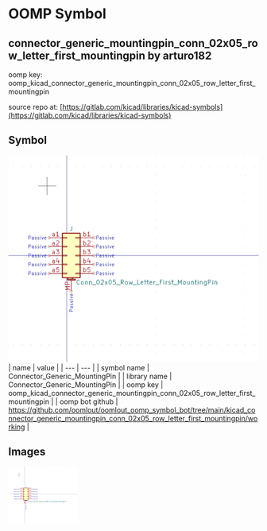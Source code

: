 # OOMP Symbol  
## connector_generic_mountingpin_conn_02x05_row_letter_first_mountingpin  by arturo182  
  
oomp key: oomp_kicad_connector_generic_mountingpin_conn_02x05_row_letter_first_mountingpin  
  
source repo at: [https://gitlab.com/kicad/libraries/kicad-symbols](https://gitlab.com/kicad/libraries/kicad-symbols)  
## Symbol  
  
[![working.png](working_600.png)](working.png)  
| name | value | 
| --- | --- | 
| symbol name | Connector_Generic_MountingPin | 
| library name | Connector_Generic_MountingPin | 
| oomp key | oomp_kicad_connector_generic_mountingpin_conn_02x05_row_letter_first_mountingpin | 
| oomp bot github | https://github.com/oomlout/oomlout_oomp_symbol_bot/tree/main/kicad_connector_generic_mountingpin_conn_02x05_row_letter_first_mountingpin/working | 
## Images  
  
[![working.png](working_140.png)](working.png)  
